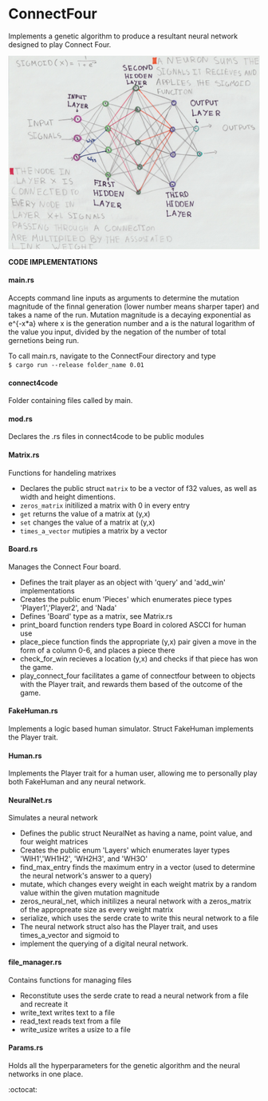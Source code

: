 # ConnectFour
Implements a genetic algorithm to produce a resultant neural network designed to play Connect Four.


![Diagram of neural network](https://github.com/ChatterMonkey/ConnectFour/blob/Simple_Model_fixed/images/neuralNetwork_diagram.jpeg)


















**CODE IMPLEMENTATIONS**


#### main.rs
Accepts command line inputs as arguments to determine the mutation magnitude of the finnal generation (lower number means sharper taper) and takes a name of the run. Mutation magnitude is a decaying exponential as e^{-x*a} where x is the generation number and a is the natural logarithm of the value you input, divided by the negation of the number of total gernetions being run. 

To call main.rs, navigate to the ConnectFour directory and type  
`$ cargo run --release folder_name 0.01`

#### connect4code
Folder containing files called by main.
 
#### mod.rs
Declares the .rs files in connect4code to be public modules

#### Matrix.rs
Functions for handeling matrixes
* Declares the public struct `matrix` to be a vector of f32 values, as well as width and height dimentions.
* `zeros_matrix` initilized a matrix with 0 in every entry
* `get` returns the value of a matrix at (y,x) 
* `set` changes the value of a matrix at (y,x)
* `times_a_vector` mutipies a matrix by a vector
		
#### Board.rs
Manages the Connect Four board.
* Defines the trait player as an object with 'query' and 'add_win' implementations
* Creates the public enum 'Pieces' which enumerates piece types 'Player1','Player2', and 'Nada'
* Defines 'Board' type as a matrix, see Matrix.rs
* print_board function renders type Board in colored ASCCI for human use
* place_piece function finds the appropriate (y,x) pair given a move in the form of a column 0-6, and places a piece there
* check_for_win recieves a location (y,x) and checks if that piece has won the game.
* play_connect_four facilitates a game of connectfour between to objects with the Player trait, and rewards them based of the outcome of the game.

#### FakeHuman.rs
Implements a logic based human simulator. Struct FakeHuman implements the Player trait.

#### Human.rs
Implements the Player trait for a human user, allowing me to personally play both FakeHuman 
						and any neural network.

#### NeuralNet.rs
Simulates a neural network 
* Defines the public struct NeuralNet as having a name, point value, and four weight matrices
* Creates the public enum 'Layers' which enumerates layer types 'WIH1','WH1H2', 'WH2H3', and 'WH3O'
* find_max_entry finds the maximum entry in a vector (used to determine the neural network's answer to a query)
* mutate, which changes every weight in each weight matrix by a random value within the given mutation magnitude
* zeros_neural_net, which initilizes a neural network with a zeros_matrix of the appropreate size as every weight matrix
* serialize, which uses the serde crate to write this neural network to a file
* The neural network struct also has the Player trait, and uses times_a_vector and sigmoid to 
* implement the querying of a digital neural network.


#### file_manager.rs
Contains functions for managing files				
* Reconstitute uses the serde crate to read a neural network from a file and recreate it
* write_text writes text to a file
* read_text reads text from a file
* write_usize writes a usize to a file
					 
					 
#### Params.rs
Holds all the hyperparameters for the genetic algorithm and the neural networks in one place.

:octocat: 